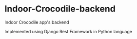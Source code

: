 # Indoor-Crocodile-backend
Indoor Crocodile app's backend

Implemented using Django Rest Framework in Python language 
